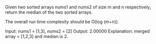 Given two sorted arrays nums1 and nums2 of size m and n respectively, return the median of the two sorted arrays.

The overall run time complexity should be O(log (m+n)).

Input: nums1 = [1,3], nums2 = [2]
Output: 2.00000
Explanation: merged array = [1,2,3] and median is 2.